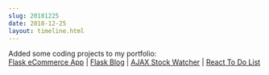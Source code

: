 ```yaml
---
slug: 20181225
date: 2018-12-25
layout: timeline.html
---
```


Added some coding projects to my portfolio: <br />
[Flask eCommerce App](/flaskecomm/) | [Flask Blog](/flaskcms/) | [AJAX Stock Watcher](/stocks/) | [React To Do List](/reacttodo/)
